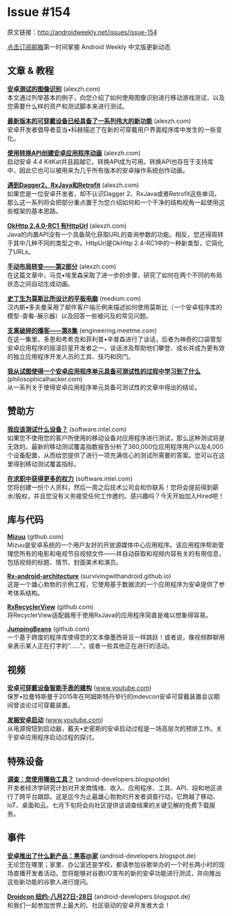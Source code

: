# Issue #154

>
原文链接：<http://androidweekly.net/issues/issue-154>

[点击订阅邮箱](http://tinyletter.com/androidweeklycn)第一时间掌握 Android Weekly 中文版更新动态

## 文章 & 教程

**[安卓测试的图像识别](http://blog.jetbrains.com/kotlin/2015/04/announcing-anko-for-android/)** (alexzh.com)   
本文通过列举基本的例子，向您介绍了如何使用图像识别进行移动游戏测试，以及您需要什么样的资产和测试脚本来进行测试。

**[最新版本的可穿戴设备已经具备了一系列伟大的新功能](http://blog.jetbrains.com/kotlin/2015/04/announcing-anko-for-android/)** (alexzh.com)   
安卓开发者倡导者亚当•科赫描述了在新的可穿戴用户界面程序库中发生的一些变化。

**[使用转换API创建安卓应用程序动画](http://blog.jetbrains.com/kotlin/2015/04/announcing-anko-for-android/)** (alexzh.com)   
启动安卓 4.4 KitKat并且超越它，转换API成为可用。转换API也存在于支持库中，因此它也可以被用来为几乎所有版本的安卓操作系统创作动画。

**[遇到Dagger2、RxJava和Retrofit](http://blog.jetbrains.com/kotlin/2015/04/announcing-anko-for-android/)** (alexzh.com)   
如果您是一位安卓开发者，却不认识Dagger 2、RxJava或者Retrofit这些单词，那么这一系列将会把部分重点置于为您介绍如何和一个干净的结构视角一起使用这些框架的基本思路。

**[OkHttp 2.4.0-RC1 有HttpUrl](http://blog.jetbrains.com/kotlin/2015/04/announcing-anko-for-android/)** (alexzh.com)   
Java的内置API没有一个具备简化获取URL的查询参数的功能。相反，您还得周转于其中几种不同的类型之中。HttpUrl是OkHttp 2.4-RC1中的一种新类型，它简化了URLs。

**[手动布局转变——第2部分](http://blog.jetbrains.com/kotlin/2015/04/announcing-anko-for-android/)** (alexzh.com)   
在这篇文章中，马克•埃里森采取了进一步的步骤，研究了如何在两个不同的布局状态之间自动生成动画。
  
**[史丁生为莫斯比所设计的平板电脑](http://konmik.github.io/introduction-to-model-view-presenter-on-android.html)** (medium.com)   
汉内斯•多夫曼采用了邮件客户端示例来描述如何使用莫斯比（一个安卓程序库的模型-查看-展示器）以及回答一些被问及的常见问题。

**[支离破碎的播客——第8集](http://www.androiddesignpatterns.com/2013/04/activitys-threads-memory-leaks.html)** (engineering.meetme.com)   
在这一集里，多恩和考希克和菲利普•辛普森进行了谈话，后者为神奇的口袋管型安卓应用程序的摇滚巨星开发者之一，谈话涉及帮助他们攀登、成长并成为更有效的独立应用程序开发人员的工具、技巧和窍门。
 
**[我从试图使得一个安卓应用程序单元具备可测试性的过程中学习到了什么 ](https://www.bignerdranch.com/blog/triumph-android-studio-1-2-sneaks-in-full-testing-support/)** (philosophicalhacker.com)   
从一系列关于使得安卓应用程序单元具备可测试性的文章中得出的结论。


## 赞助方

**[我应该测试什么设备？](https://software.intel.com/en-us/android/app-testing?utm_source=Android+Weekly&utm_medium=Banner+Ad&utm_campaign=Android+ASMO+Q2-15+Android+Weekly&utm_content=General+Developers+sponsored+post)** (software.intel.com)   
如果您不使用您的客户所使用的移动设备对应用程序进行测试，那么这种测试将是无效的。最新的移动测试覆盖指数报告分析了360,000位应用程序用户以及4,000个设备配置，从而给您提供了进行一项充满信心的测试所需要的答案。您可以在这里得到移动测试覆盖指标。

**[在求职中获得更多的权力](https://software.intel.com/en-us/android/app-testing?utm_source=Android+Weekly&utm_medium=Banner+Ad&utm_campaign=Android+ASMO+Q2-15+Android+Weekly&utm_content=General+Developers+sponsored+post)** (software.intel.com)   
您将创建一份个人资料，然后一周之后技术公司会和你联系！您将会提前得到薪水/股权，并且您没有义务接受任何工作邀约。感兴趣吗？今天开始加入Hired吧！ 

## 库与代码

**[Mizuu](https://github.com/florent37/WearMenu)** (github.com)   
Mizuu是安卓系统的一个用户友好的开放源媒体中心应用程序。该应用程序帮助管理您所有的电影和电视节目视频文件——并自动获取和视频内容有关的有用信息，包括视频的标题、情节、封面美术和演员。


**[Rx-android-architecture](https://github.com/klongmitre/android-segmented-control-view)** (survivingwithandroid.github.io)       
这是一个雄心勃勃的示例工程，它使用基于数据流的一个应用程序为安卓提供了参考体系结构。

**[RxRecyclerView](https://github.com/wasabeef/recyclerview-animators)** (github.com)       
将RecyclerView适配器用于使用RxJava的应用程序简直是难以想象得容易。


**[JumpingBeans](https://github.com/wasabeef/richeditor-android)** (github.com)       
一个基于跨度的程序库使得您的文本像墨西哥豆一样跳跃！或者说，像视频群聊用来表示某人正在打字的“……”，或者一些其他正在进行的活动。
 

## 视频 

**[安卓可穿戴设备智能手表的建构](https://caster.io/android/episode-3-android-studio-productivity-custom-shortcuts/)** (www.youtube.com)    
保罗•拉曼特斯曼于2015年在阿姆斯特丹举行的mdevcon安卓可穿戴装置会议期间曾谈论过可穿戴装置。

**[发掘安卓启动](https://caster.io/android/episode-3-android-studio-productivity-custom-shortcuts/)** (www.youtube.com)    
从电源按钮到启动器，戴夫•史密斯的安卓启动过程是一场高层次的预排工作。关于安卓应用程序启动过程的探讨。

## 特殊设备

**[调查：您使用哪些工具？](http://tools.android.com/recent/androidstudio12beta3available)** (android-developers.blogspotde)    
开发者经济学研究计划对开发商情绪、收入、应用程序、工具、API、段和地区进行了跨平台跟踪。这是迄今为止最雄心勃勃的开发者调查行动，它跨越了移动、IoT、桌面和云。七月下旬将会向社区提供该调查结果的关键见解的免费下载服务。


## 事件

**[安卓推出了什么新产品：黑客@家](http://tools.android.com/recent/androidstudio12beta3available)** (android-developers.blogspot.de)    
无论您在哪里；家里、办公室还是学校，都请参加谷歌举办的一个时长两小时的现场直播开发者活动。您将能够对谷歌I/O宣布的新的安卓功能进行测试，并向推出这些新功能的谷歌人进行提问。

**[Droidcon 纽约-八月27日-28日](http://tools.android.com/recent/androidstudio12beta3available)** (android-developers.blogspot.de)    
和我们一起参加世界上最大的、社区驱动的安卓开发者大会！